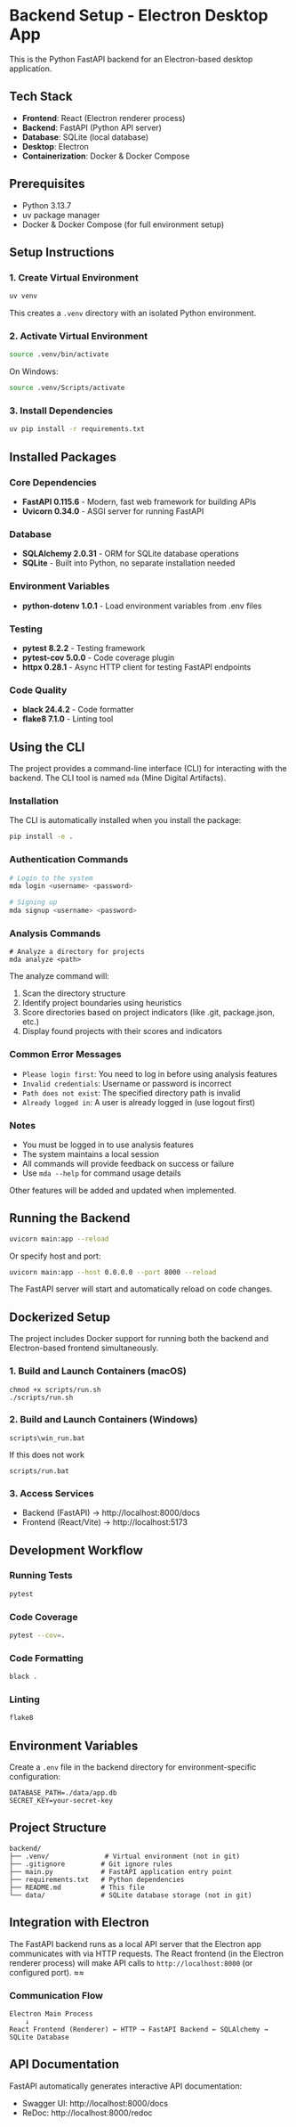 # Backend Setup - Electron Desktop App

This is the Python FastAPI backend for an Electron-based desktop application.

## Tech Stack

- **Frontend**: React (Electron renderer process)
- **Backend**: FastAPI (Python API server)
- **Database**: SQLite (local database)
- **Desktop**: Electron
- **Containerization**: Docker & Docker Compose

## Prerequisites

- Python 3.13.7
- uv package manager
- Docker & Docker Compose (for full environment setup)

## Setup Instructions

### 1. Create Virtual Environment

```bash
uv venv
```

This creates a `.venv` directory with an isolated Python environment.

### 2. Activate Virtual Environment

```bash
source .venv/bin/activate
```

On Windows:
```bash
source .venv/Scripts/activate
```

### 3. Install Dependencies

```bash
uv pip install -r requirements.txt
```

## Installed Packages

### Core Dependencies
- **FastAPI 0.115.6** - Modern, fast web framework for building APIs
- **Uvicorn 0.34.0** - ASGI server for running FastAPI

### Database
- **SQLAlchemy 2.0.31** - ORM for SQLite database operations
- **SQLite** - Built into Python, no separate installation needed

### Environment Variables
- **python-dotenv 1.0.1** - Load environment variables from .env files

### Testing
- **pytest 8.2.2** - Testing framework
- **pytest-cov 5.0.0** - Code coverage plugin
- **httpx 0.28.1** - Async HTTP client for testing FastAPI endpoints

### Code Quality
- **black 24.4.2** - Code formatter
- **flake8 7.1.0** - Linting tool

## Using the CLI

The project provides a command-line interface (CLI) for interacting with the backend. The CLI tool is named `mda` (Mine Digital Artifacts).

### Installation

The CLI is automatically installed when you install the package:

```bash
pip install -e .
```

### Authentication Commands

```bash
# Login to the system
mda login <username> <password>

# Signing up
mda signup <username> <password>
```

### Analysis Commands

```
# Analyze a directory for projects
mda analyze <path>
```

The analyze command will:

1. Scan the directory structure
2. Identify project boundaries using heuristics
3. Score directories based on project indicators (like .git, package.json, etc.)
4. Display found projects with their scores and indicators

### Common Error Messages

- `Please login first`: You need to log in before using analysis features
- `Invalid credentials`: Username or password is incorrect
- `Path does not exist`: The specified directory path is invalid
- `Already logged in`: A user is already logged in (use logout first)

### Notes

- You must be logged in to use analysis features
- The system maintains a local session
- All commands will provide feedback on success or failure
- Use `mda --help` for command usage details

Other features will be added and updated when implemented.

## Running the Backend

```bash
uvicorn main:app --reload
```

Or specify host and port:

```bash
uvicorn main:app --host 0.0.0.0 --port 8000 --reload
```

The FastAPI server will start and automatically reload on code changes.

## Dockerized Setup

The project includes Docker support for running both the backend and Electron-based frontend simultaneously.

### 1. Build and Launch Containers (macOS)
```
chmod +x scripts/run.sh
./scripts/run.sh
```
### 2. Build and Launch Containers (Windows)
```
scripts\win_run.bat
```
If this does not work 
```
scripts/run.bat
```
### 3. Access Services
- Backend (FastAPI) → http://localhost:8000/docs
- Frontend (React/Vite) → http://localhost:5173


## Development Workflow

### Running Tests
```bash
pytest
```

### Code Coverage
```bash
pytest --cov=.
```

### Code Formatting
```bash
black .
```

### Linting
```bash
flake8
```

## Environment Variables

Create a `.env` file in the backend directory for environment-specific configuration:

```env
DATABASE_PATH=./data/app.db
SECRET_KEY=your-secret-key
```

## Project Structure

```
backend/
├── .venv/              # Virtual environment (not in git)
├── .gitignore         # Git ignore rules
├── main.py            # FastAPI application entry point
├── requirements.txt   # Python dependencies
├── README.md          # This file
└── data/              # SQLite database storage (not in git)
```

## Integration with Electron

The FastAPI backend runs as a local API server that the Electron app communicates with via HTTP requests. The React frontend (in the Electron renderer process) will make API calls to `http://localhost:8000` (or configured port).
≈≈
### Communication Flow
```
Electron Main Process
    ↓
React Frontend (Renderer) ← HTTP → FastAPI Backend ← SQLAlchemy → SQLite Database
```

## API Documentation

FastAPI automatically generates interactive API documentation:
- Swagger UI: http://localhost:8000/docs
- ReDoc: http://localhost:8000/redoc
